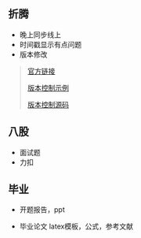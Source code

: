 ## 折腾

- 晚上同步线上
- 时间戳显示有点问题
- 版本修改

> [官方链接](https://squidfunk.github.io/mkdocs-material/setup/setting-up-versioning/)
>
> [版本控制示例](https://mkdocs-material.github.io/example-versioning/latest/)
>
> [版本控制源码](https://github.com/mkdocs-material/example-versioning)

## 八股

- 面试题
- 力扣

## 毕业

- 开题报告，ppt

- 毕业论文 latex模板，公式，参考文献

  
